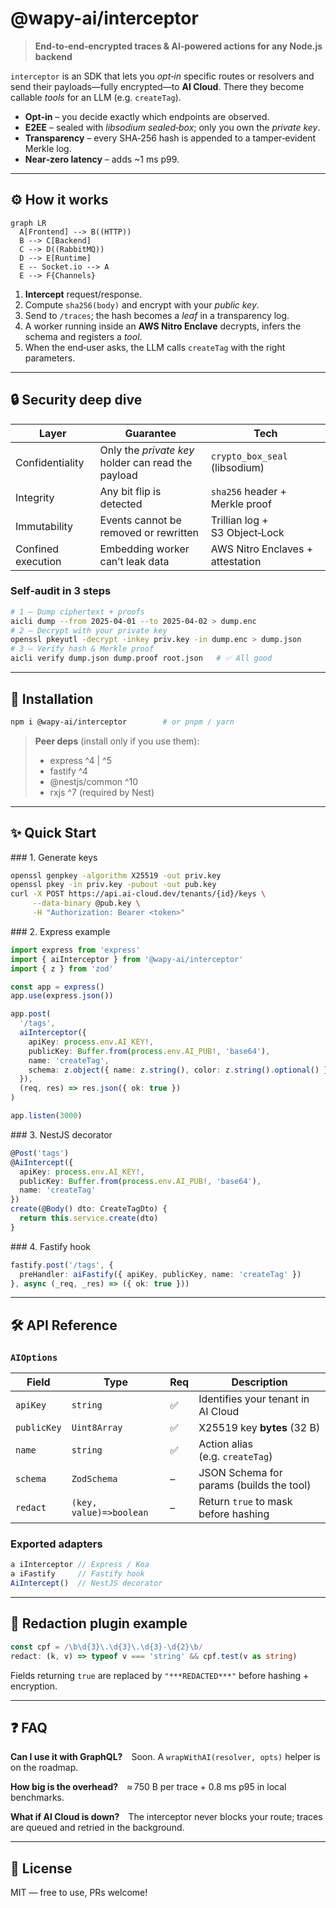 # @wapy-ai/interceptor

> **End‑to‑end‑encrypted traces & AI‑powered actions for any Node.js backend**

`interceptor` is an SDK that lets you _opt‑in_ specific routes or resolvers and send their payloads—fully encrypted—to **AI Cloud**. There they become callable *tools* for an LLM (e.g. `createTag`).

* **Opt‑in** – you decide exactly which endpoints are observed.
* **E2EE** – sealed with _libsodium sealed‑box_; only you own the *private key*.
* **Transparency** – every SHA‑256 hash is appended to a tamper‑evident Merkle log.
* **Near‑zero latency** – adds ~1 ms p99.

---

## ⚙️ How it works

```mermaid
graph LR
  A[Frontend] --> B((HTTP))
  B --> C[Backend]
  C --> D((RabbitMQ))
  D --> E[Runtime]
  E -- Socket.io --> A
  E --> F{Channels}
```
1. **Intercept** request/response.
2. Compute `sha256(body)` and encrypt with your _public key_.
3. Send to `/traces`; the hash becomes a *leaf* in a transparency log.
4. A worker running inside an **AWS Nitro Enclave** decrypts, infers the schema and registers a _tool_.
5. When the end‑user asks, the LLM calls `createTag` with the right parameters.

---

## 🔒 Security deep dive

| Layer | Guarantee | Tech |
|-------|-----------|------|
| Confidentiality | Only the *private key* holder can read the payload | `crypto_box_seal` (libsodium) |
| Integrity | Any bit flip is detected | `sha256` header + Merkle proof |
| Immutability | Events cannot be removed or rewritten | Trillian log + S3 Object‑Lock |
| Confined execution | Embedding worker can’t leak data | AWS Nitro Enclaves + attestation |

### Self‑audit in 3 steps

```bash
# 1 – Dump ciphertext + proofs
aicli dump --from 2025‑04‑01 --to 2025‑04‑02 > dump.enc
# 2 – Decrypt with your private key
openssl pkeyutl -decrypt -inkey priv.key -in dump.enc > dump.json
# 3 – Verify hash & Merkle proof
aicli verify dump.json dump.proof root.json   # ✅ All good
```

---

## 🚀 Installation

```bash
npm i @wapy-ai/interceptor        # or pnpm / yarn
```

> **Peer deps** (install only if you use them):
> * express ^4 | ^5
> * fastify ^4
> * @nestjs/common ^10
> * rxjs ^7 (required by Nest)

---

## ✨ Quick Start

### 1. Generate keys

```bash
openssl genpkey -algorithm X25519 -out priv.key
openssl pkey -in priv.key -pubout -out pub.key
curl -X POST https://api.ai-cloud.dev/tenants/{id}/keys \
     --data-binary @pub.key \
     -H "Authorization: Bearer <token>"
```

### 2. Express example

```ts
import express from 'express'
import { aiInterceptor } from '@wapy-ai/interceptor'
import { z } from 'zod'

const app = express()
app.use(express.json())

app.post(
  '/tags',
  aiInterceptor({
    apiKey: process.env.AI_KEY!,
    publicKey: Buffer.from(process.env.AI_PUB!, 'base64'),
    name: 'createTag',
    schema: z.object({ name: z.string(), color: z.string().optional() })
  }),
  (req, res) => res.json({ ok: true })
)

app.listen(3000)
```

### 3. NestJS decorator

```ts
@Post('tags')
@AiIntercept({
  apiKey: process.env.AI_KEY!,
  publicKey: Buffer.from(process.env.AI_PUB!, 'base64'),
  name: 'createTag'
})
create(@Body() dto: CreateTagDto) {
  return this.service.create(dto)
}
```

### 4. Fastify hook

```ts
fastify.post('/tags', {
  preHandler: aiFastify({ apiKey, publicKey, name: 'createTag' })
}, async (_req, _res) => ({ ok: true }))
```

---

## 🛠️ API Reference

### `AIOptions`

| Field | Type | Req | Description |
|-------|------|-----|-------------|
| `apiKey` | `string` | ✅ | Identifies your tenant in AI Cloud |
| `publicKey` | `Uint8Array` | ✅ | X25519 key **bytes** (32 B) |
| `name` | `string` | ✅ | Action alias (e.g. `createTag`) |
| `schema` | `ZodSchema` | – | JSON Schema for params (builds the tool) |
| `redact` | `(key, value)=>boolean` | – | Return `true` to mask before hashing |

### Exported adapters

```ts
a iInterceptor // Express / Koa
a iFastify     // Fastify hook
AiIntercept()  // NestJS decorator
```

---

## 🧹 Redaction plugin example

```ts
const cpf = /\b\d{3}\.\d{3}\.\d{3}-\d{2}\b/
redact: (k, v) => typeof v === 'string' && cpf.test(v as string)
```
Fields returning `true` are replaced by `"***REDACTED***"` before hashing + encryption.

---

## ❓ FAQ

**Can I use it with GraphQL?** Soon. A `wrapWithAI(resolver, opts)` helper is on the roadmap.

**How big is the overhead?** ≈ 750 B per trace + 0.8 ms p95 in local benchmarks.

**What if AI Cloud is down?** The interceptor never blocks your route; traces are queued and retried in the background.

---

## 📜 License

MIT — free to use, PRs welcome!

